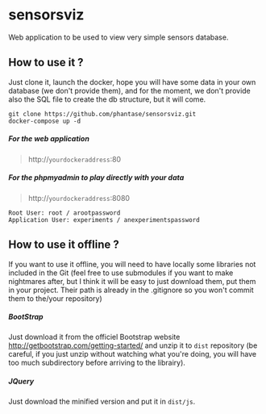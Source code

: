 # sensorsviz

Web application to be used to view very simple sensors database.

## How to use it ?

Just clone it, launch the docker, hope you will have some data in your own database (we don't provide them), and for the moment, we don't provide also the SQL file to create the db structure, but it will come.

```
git clone https://github.com/phantase/sensorsviz.git
docker-compose up -d
```

##### For the web application
> http://`yourdockeraddress`:80

##### For the phpmyadmin to play directly with your data
> http://`yourdockeraddress`:8080

```
Root User: root / arootpassword
Application User: experiments / anexperimentspassword
```

## How to use it offline ?

If you want to use it offline, you will need to have locally some libraries not included in the Git (feel free to use submodules if you want to make nightmares after, but I think it will be easy to just download them, put them in your project. Their path is already in the .gitignore so you won't commit them to the/your repository)

##### BootStrap

Just download it from the officiel Bootstrap website http://getbootstrap.com/getting-started/ and unzip it to `dist` repository (be careful, if you just unzip without watching what you're doing, you will have too much subdirectory before arriving to the librairy).

##### JQuery

Just download the minified version and put it in `dist/js`.
